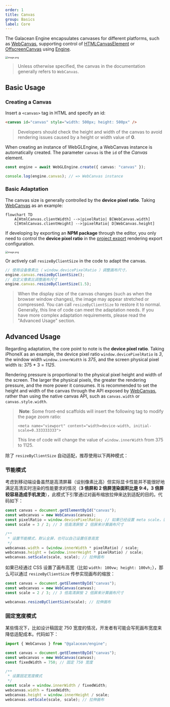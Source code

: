 ```yaml
---
order: 1
title: Canvas
group: Basics
label: Core
---
```


The Galacean Engine encapsulates canvases for different platforms, such as [WebCanvas](/en/apis/rhi-webgl/WebCanvas), supporting control of [HTMLCanvasElement](https://developer.mozilla.org/en-US/docs/Web/API/HTMLCanvasElement) or [OffscreenCanvas](https://developer.mozilla.org/en-US/docs/Web/API/OffscreenCanvas) using [Engine](/en/apis/core/#Engine).

<img src="https://mdn.alipayobjects.com/huamei_yo47yq/afts/img/A*ZC9gRY-KCTgAAAAAAAAAAAAADhuCAQ/original" alt="image.png" style="zoom:50%;" />

> Unless otherwise specified, the canvas in the documentation generally refers to `WebCanvas`.

## Basic Usage

### Creating a Canvas

Insert a `<canvas>` tag in HTML and specify an id:

```html
<canvas id="canvas" style="width: 500px; height: 500px" />
```

> Developers should check the height and width of the canvas to avoid rendering issues caused by a height or width value of **0**.

When creating an instance of WebGLEngine, a WebCanvas instance is automatically created. The parameter `canvas` is the `id` of the _Canvas_ element.

```typescript
const engine = await WebGLEngine.create({ canvas: "canvas" });

console.log(engine.canvas); // => WebCanvas instance
```

### Basic Adaptation

The canvas size is generally controlled by the **device pixel ratio**. Taking [WebCanvas](/en/apis/rhi-webgl/WebCanvas) as an example:

```mermaid
flowchart TD
    A[HtmlCanvas.clientWidth] -->|pixelRatio| B[WebCanvas.width]
    C[HtmlCanvas.clientHeight] -->|pixelRatio| D[WebCanvas.height]
```

If developing by exporting an **NPM package** through the editor, you only need to control the **device pixel ratio** in the [project export](/en/docs/assets/build) rendering export configuration.

<img src="https://mdn.alipayobjects.com/huamei_yo47yq/afts/img/A*afw5QrbrxkQAAAAAAAAAAAAADhuCAQ/original" alt="image.png" style="zoom:50%;" />

Or actively call `resizeByClientSize` in the code to adapt the canvas.

```typescript
// 使用设备像素比（ window.devicePixelRatio ）调整画布尺寸，
engine.canvas.resizeByClientSize();
// 自定义像素比调整画布尺寸
engine.canvas.resizeByClientSize(1.5);
```

> When the display size of the canvas changes (such as when the browser window changes), the image may appear stretched or compressed. You can call `resizeByClientSize` to restore it to normal. Generally, this line of code can meet the adaptation needs. If you have more complex adaptation requirements, please read the "Advanced Usage" section.

## Advanced Usage

Regarding adaptation, the core point to note is the **device pixel ratio**. Taking iPhoneX as an example, the device pixel ratio `window.devicePixelRatio` is _3_, the window width `window.innerWidth` is _375_, and the screen physical pixel width is: 375 * 3 = *1125*.

Rendering pressure is proportional to the physical pixel height and width of the screen. The larger the physical pixels, the greater the rendering pressure, and the more power it consumes. It is recommended to set the height and width of the canvas through the API exposed by [WebCanvas](/en/apis/rhi-webgl/WebCanvas), rather than using the native canvas API, such as `canvas.width` or `canvas.style.width`.

> ️ **Note**: Some front-end scaffolds will insert the following tag to modify the page zoom ratio:
>
> `<meta name="viewport" content="width=device-width, initial-scale=0.333333333">`
>
> This line of code will change the value of `window.innerWidth` from 375 to 1125.

除了 `resizeByClientSize` 自动适配，推荐使用以下两种模式：

### 节能模式

考虑到移动端设备虽然是高清屏幕（设别像素比高）但实际显卡性能并不能很好地满足高清实时渲染的性能要求的情况（**3 倍屏和 2 倍屏渲染面积比是 9:4，3 倍屏较容易造成手机发烫**），此模式下引擎通过对画布缩放拉伸来达到适配的目的。代码如下：

```typescript
const canvas = document.getElementById("canvas");
const webcanvas = new WebCanvas(canvas);
const pixelRatio = window.devicePixelRatio; // 如果已经设置 meta scale，请设置为 1
const scale = 3 / 2; // 3 倍高清屏按 2 倍屏来计算画布尺寸

/**
 * 设置节能模式，默认全屏，也可以自己设置任意高宽
 */
webcanvas.width = (window.innerWidth * pixelRatio) / scale;
webcanvas.height = (window.innerHeight * pixelRatio) / scale;
webcanvas.setScale(scale, scale); // 拉伸画布
```

如果已经通过 CSS 设置了画布高宽（比如 `width: 100vw; height: 100vh;`），那么可以通过 `resizeByClientSize` 传参实现画布的缩放：

```typescript
const canvas = document.getElementById("canvas");
const webcanvas = new WebCanvas(canvas);
const scale = 2 / 3; // 3 倍高清屏按 2 倍屏来计算画布尺寸

webcanvas.resizeByClientSize(scale); // 拉伸画布
```

### 固定宽度模式

某些情况下，比如设计稿固定 750 宽度的情况，开发者有可能会写死画布宽度来降低适配成本。代码如下：

```typescript
import { WebCanvas } from "@galacean/engine";

const canvas = document.getElementById("canvas");
const webcanvas = new WebCanvas(canvas);
const fixedWidth = 750; // 固定 750 宽度

/**
 * 设置固定宽度模式
 */
const scale = window.innerWidth / fixedWidth;
webcanvas.width = fixedWidth;
webcanvas.height = window.innerHeight / scale;
webcanvas.setScale(scale, scale); // 拉伸画布
```
